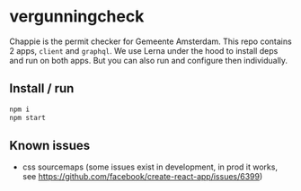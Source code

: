 # vergunningcheck

Chappie is the permit checker for Gemeente Amsterdam.
This repo contains 2 apps, `client` and `graphql`.
We use Lerna under the hood to install deps and run on both apps.
But you can also run and configure then individually.

## Install / run

```bash
npm i
npm start
```

## Known issues

- css sourcemaps (some issues exist in development, in prod it works, see https://github.com/facebook/create-react-app/issues/6399)
